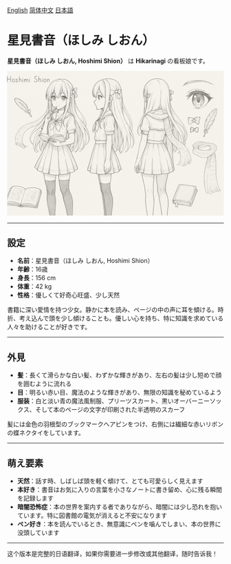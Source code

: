 [English](README.md)
[简体中文](README.zh.md)
[日本語](README.ja.md)

# 星見書音（ほしみ しおん）

**星見書音（ほしみ しおん, Hoshimi Shion）** は **Hikarinagi** の看板娘です。

![Hoshimi Shion](./v9/2C7AF6DDA7327CD463C4CEB48CCF300E.png)

---

## 設定

- **名前**：星見書音（ほしみ しおん, Hoshimi Shion）
- **年齢**：16歳
- **身長**：156 cm
- **体重**：42 kg
- **性格**：優しくて好奇心旺盛、少し天然

書籍に深い愛情を持つ少女。静かに本を読み、ページの中の声に耳を傾ける。時折、考え込んで頭を少し傾けることも。優しい心を持ち、特に知識を求めている人々を助けることが好きです。

---

## 外見

- **髪**：長くて滑らかな白い髪、わずかな輝きがあり、左右の髪は少し短めで顔を囲むように流れる
- **目**：明るい赤い目、魔法のような輝きがあり、無限の知識を秘めているよう
- **服装**：白と淡い青の魔法風制服、プリーツスカート、黒いオーバーニーソックス、そして本のページの文字が印刷された半透明のスカーフ

髪には金色の羽根型のブックマークヘアピンをつけ、右側には繊細な赤いリボンの蝶ネクタイをしています。

---

## 萌え要素

- **天然**：話す時、しばしば頭を軽く傾けて、とても可愛らしく見えます
- **本好き**：書音はお気に入りの言葉を小さなノートに書き留め、心に残る瞬間を記録します
- **暗闇恐怖症**：本の世界を案内する者でありながら、暗闇には少し恐れを抱いています。特に図書館の電気が消えると不安になります
- **ペン好き**：本を読んでいるとき、無意識にペンを噛んでしまい、本の世界に没頭しています

---

这个版本是完整的日语翻译，如果你需要进一步修改或其他翻译，随时告诉我！
